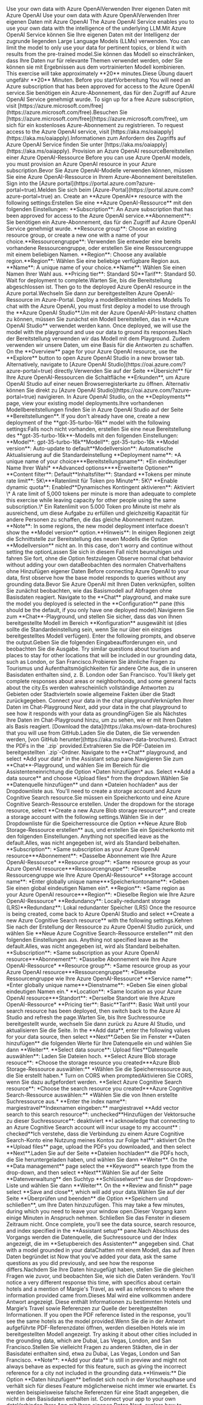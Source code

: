 <?xml version="1.0" encoding="UTF-8"?>
<xliff xmlns="urn:oasis:names:tc:xliff:document:1.2" xmlns:xsi="http://www.w3.org/2001/XMLSchema-instance" version="1.2" xsi:schemaLocation="urn:oasis:names:tc:xliff:document:1.2 xliff-core-1.2-transitional.xsd">
  <file datatype="xml" original="markdown" source-language="en-US" target-language="de-DE">
    <header>
      <tool tool-id="JunoTransformer" tool-name="JunoTransformer" tool-version="1.0.0" tool-company="Microsoft"><transformer-options xmlns="urn:microsoft:content:juno:1.0"><option name="TargetXliffVersion" value="V1"/><option name="ArtToXliff" value="False"/><option name="UseParagraphMarker" value="False"/><option name="ExposeLinkTitleText" value="False"/><option name="ReplaceNewlineWithWhitespace" value="False"/><option name="LockAtSign" value="False"/><option name="ExposeImageTitleText" value="True"/><option name="LockBackslashEscapeChars" value="False"/><option name="PairHtmlTags" value="False"/><option name="TrimBoundingPhTags" value="False"/><option name="MergeAdjacentPhTags" value="False"/><option name="LinkifyHeaders" value="False"/></transformer-options></tool>
    </header>
    <body>
      <group id="content" extype="content">
        <group id="p101-PARA"><group id="s101-PARA"><trans-unit id="101" translate="yes" xml:space="preserve" restype="x-metadata">
          <source>Use your own data with Azure OpenAI</source><target>Verwenden Ihrer eigenen Daten mit Azure OpenAI</target>
        </trans-unit></group></group>
        <group id="p102-PARA"><group id="s102-PARA"><trans-unit id="102" translate="yes" xml:space="preserve">
          <source>Use your own data with Azure OpenAI</source><target>Verwenden Ihrer eigenen Daten mit Azure OpenAI</target>
        </trans-unit></group></group>
        <group id="p103-PARA"><group id="s103-PARA"><trans-unit id="103" translate="yes" xml:space="preserve">
          <source>The Azure OpenAI Service enables you to use your own data with the intelligence of the underlying LLM.</source><target>Mit Azure OpenAI Service können Sie Ihre eigenen Daten mit der Intelligenz der zugrunde liegenden Large Language Models (LLMs) verwenden.</target>
        </trans-unit></group></group>
        <group id="p104-PARA"><group id="s104-PARA"><trans-unit id="104" translate="yes" xml:space="preserve">
          <source>You can limit the model to only use your data for pertinent topics, or blend it with results from the pre-trained model.</source><target>Sie können das Modell so einschränken, dass Ihre Daten nur für relevante Themen verwendet werden, oder Sie können sie mit Ergebnissen aus dem vortrainierten Modell kombinieren.</target>
        </trans-unit></group></group>
        <group id="p105-PARA"><group id="s105-PARA"><trans-unit id="105" translate="yes" xml:space="preserve">
          <source>This exercise will take approximately <bpt id="p1">**</bpt>20<ept id="p1">**</ept> minutes.</source><target>Diese Übung dauert ungefähr <bpt id="p1">**</bpt>20<ept id="p1">**</ept> Minuten.</target>
        </trans-unit></group></group>
        <group id="p106-PARA"><group id="s106-PARA"><trans-unit id="106" translate="yes" xml:space="preserve">
          <source>Before you start</source><target>Vorbereitung</target>
        </trans-unit></group></group>
        <group id="p107-PARA"><group id="s107-PARA"><trans-unit id="107" translate="yes" xml:space="preserve">
          <source>You will need an Azure subscription that has been approved for access to the Azure OpenAI service.</source><target>Sie benötigen ein Azure-Abonnement, das für den Zugriff auf Azure OpenAI Service genehmigt wurde.</target>
        </trans-unit></group></group>
        <group id="p108-PARA"><group id="s108-PARA"><trans-unit id="108" translate="yes" xml:space="preserve">
          <source>To sign up for a free Azure subscription, visit <bpt id="p1">[</bpt><ph id="ph1">https://azure.microsoft.com/free</ph><ept id="p1">](https://azure.microsoft.com/free)</ept>.</source><target>Besuchen Sie <bpt id="p1">[</bpt><ph id="ph1">https://azure.microsoft.com/free</ph><ept id="p1">](https://azure.microsoft.com/free)</ept>, um sich für ein kostenloses Azure-Abonnement zu registrieren.</target>
        </trans-unit></group></group>
        <group id="p109-PARA"><group id="s109-PARA"><trans-unit id="109" translate="yes" xml:space="preserve">
          <source>To request access to the Azure OpenAI service, visit <bpt id="p1">[</bpt><ph id="ph1">https://aka.ms/oaiapply</ph><ept id="p1">](https://aka.ms/oaiapply)</ept>.</source><target>Informationen zum Anfordern des Zugriffs auf Azure OpenAI Service finden Sie unter <bpt id="p1">[</bpt><ph id="ph1">https://aka.ms/oaiapply</ph><ept id="p1">](https://aka.ms/oaiapply)</ept>.</target>
        </trans-unit></group></group>
        <group id="p110-PARA"><group id="s110-PARA"><trans-unit id="110" translate="yes" xml:space="preserve">
          <source>Provision an Azure OpenAI resource</source><target>Bereitstellen einer Azure OpenAI-Ressource</target>
        </trans-unit></group></group>
        <group id="p111-PARA"><group id="s111-PARA"><trans-unit id="111" translate="yes" xml:space="preserve">
          <source>Before you can use Azure OpenAI models, you must provision an Azure OpenAI resource in your Azure subscription.</source><target>Bevor Sie Azure OpenAI-Modelle verwenden können, müssen Sie eine Azure OpenAI-Ressource in Ihrem Azure-Abonnement bereitstellen.</target>
        </trans-unit></group></group>
        <group id="p112-PARA"><group id="s112-PARA"><trans-unit id="112" translate="yes" xml:space="preserve">
          <source>Sign into the <bpt id="p1">[</bpt>Azure portal<ept id="p1">](https://portal.azure.com?azure-portal=true)</ept>.</source><target>Melden Sie sich beim <bpt id="p1">[</bpt>Azure-Portal<ept id="p1">](https://portal.azure.com?azure-portal=true)</ept> an.</target>
        </trans-unit></group></group>
        <group id="p113-PARA"><group id="s113-PARA"><trans-unit id="113" translate="yes" xml:space="preserve">
          <source>Create an <bpt id="p1">**</bpt>Azure OpenAI<ept id="p1">**</ept> resource with the following settings:</source><target>Erstellen Sie eine <bpt id="p1">**</bpt>Azure OpenAI-Ressource<ept id="p1">**</ept> mit den folgenden Einstellungen:</target>
        </trans-unit></group></group>
        <group id="p114-PARA"><group id="s114-PARA"><trans-unit id="114" translate="yes" xml:space="preserve">
          <source><bpt id="p1">**</bpt>Subscription<ept id="p1">**</ept>: An Azure subscription that has been approved for access to the Azure OpenAI service.</source><target><bpt id="p1">**</bpt>Abonnement<ept id="p1">**</ept>: Sie benötigen ein Azure-Abonnement, das für den Zugriff auf Azure OpenAI Service genehmigt wurde.</target>
        </trans-unit></group></group>
        <group id="p115-PARA"><group id="s115-PARA"><trans-unit id="115" translate="yes" xml:space="preserve">
          <source><bpt id="p1">**</bpt>Resource group<ept id="p1">**</ept>: Choose an existing resource group, or create a new one with a name of your choice.</source><target><bpt id="p1">**</bpt>Ressourcengruppe<ept id="p1">**</ept>: Verwenden Sie entweder eine bereits vorhandene Ressourcengruppe, oder erstellen Sie eine Ressourcengruppe mit einem beliebigen Namen.</target>
        </trans-unit></group></group>
        <group id="p116-PARA"><group id="s116-PARA"><trans-unit id="116" translate="yes" xml:space="preserve">
          <source><bpt id="p1">**</bpt>Region<ept id="p1">**</ept>: Choose any available region.</source><target><bpt id="p1">**</bpt>Region<ept id="p1">**</ept>: Wählen Sie eine beliebige verfügbare Region aus.</target>
        </trans-unit></group></group>
        <group id="p117-PARA"><group id="s117-PARA"><trans-unit id="117" translate="yes" xml:space="preserve">
          <source><bpt id="p1">**</bpt>Name<ept id="p1">**</ept>: A unique name of your choice.</source><target><bpt id="p1">**</bpt>Name<ept id="p1">**</ept>: Wählen Sie einen Namen Ihrer Wahl aus.</target>
        </trans-unit></group></group>
        <group id="p118-PARA"><group id="s118-PARA"><trans-unit id="118" translate="yes" xml:space="preserve">
          <source><bpt id="p1">**</bpt>Pricing tier<ept id="p1">**</ept>: Standard S0</source><target><bpt id="p1">**</bpt>Tarif<ept id="p1">**</ept>: Standard S0.</target>
        </trans-unit></group></group>
        <group id="p119-PARA"><group id="s119-PARA"><trans-unit id="119" translate="yes" xml:space="preserve">
          <source>Wait for deployment to complete.</source><target>Warten Sie, bis die Bereitstellung abgeschlossen ist.</target>
        </trans-unit></group></group>
        <group id="p120-PARA"><group id="s120-PARA"><trans-unit id="120" translate="yes" xml:space="preserve">
          <source>Then go to the deployed Azure OpenAI resource in the Azure portal.</source><target>Wechseln Sie dann zur bereitgestellten Azure OpenAI-Ressource im Azure-Portal.</target>
        </trans-unit></group></group>
        <group id="p121-PARA"><group id="s121-PARA"><trans-unit id="121" translate="yes" xml:space="preserve">
          <source>Deploy a model</source><target>Bereitstellen eines Modells</target>
        </trans-unit></group></group>
        <group id="p122-PARA"><group id="s122-PARA"><trans-unit id="122" translate="yes" xml:space="preserve">
          <source>To chat with the Azure OpenAI, you must first deploy a model to use through the <bpt id="p1">**</bpt>Azure OpenAI Studio<ept id="p1">**</ept>.</source><target>Um mit der Azure OpenAI-API-Instanz chatten zu können, müssen Sie zunächst ein Modell bereitstellen, das in <bpt id="p1">**</bpt>Azure OpenAI Studio<ept id="p1">**</ept> verwendet werden kann.</target>
        </trans-unit></group></group>
        <group id="p123-PARA"><group id="s123-PARA"><trans-unit id="123" translate="yes" xml:space="preserve">
          <source>Once deployed, we will use the model with the playground and use our data to ground its responses.</source><target>Nach der Bereitstellung verwenden wir das Modell mit dem Playground. Zudem verwenden wir unsere Daten, um eine Basis für die Antworten zu schaffen.</target>
        </trans-unit></group></group>
        <group id="p124-PARA"><group id="s124-PARA"><trans-unit id="124" translate="yes" xml:space="preserve">
          <source>On the <bpt id="p1">**</bpt>Overview<ept id="p1">**</ept> page for your Azure OpenAI resource, use the <bpt id="p2">**</bpt>Explore<ept id="p2">**</ept> button to open Azure OpenAI Studio in a new browser tab. Alternatively, navigate to <bpt id="p3">[</bpt>Azure OpenAI Studio<ept id="p3">](https://oai.azure.com/?azure-portal=true)</ept> directly.</source><target>Verwenden Sie auf der Seite <bpt id="p1">**</bpt>Übersicht<ept id="p1">**</ept> für Ihre Azure OpenAI-Ressourcen die Schaltfläche <bpt id="p2">**</bpt>Erkunden<ept id="p2">**</ept>, um Azure OpenAI Studio auf einer neuen Browserregisterkarte zu öffnen. Alternativ können Sie direkt zu <bpt id="p3">[</bpt>Azure OpenAI Studio<ept id="p3">](https://oai.azure.com/?azure-portal=true)</ept> navigieren.</target>
        </trans-unit></group></group>
        <group id="p125-PARA"><group id="s125-PARA"><trans-unit id="125" translate="yes" xml:space="preserve">
          <source>In Azure OpenAI Studio, on the <bpt id="p1">**</bpt>Deployments<ept id="p1">**</ept> page, view your existing model deployments.</source><target>Ihre vorhandenen Modellbereitstellungen finden Sie in Azure OpenAI Studio auf der Seite <bpt id="p1">**</bpt>Bereitstellungen<ept id="p1">**</ept>.</target>
        </trans-unit></group></group>
        <group id="p126-PARA"><group id="s126-PARA"><trans-unit id="126" translate="yes" xml:space="preserve">
          <source>If you don't already have one, create a new deployment of the <bpt id="p1">**</bpt>gpt-35-turbo-16k<ept id="p1">**</ept> model with the following settings:</source><target>Falls noch nicht vorhanden, erstellen Sie eine neue Bereitstellung des <bpt id="p1">**</bpt>gpt-35-turbo-16k<ept id="p1">**</ept>-Modells mit den folgenden Einstellungen:</target>
        </trans-unit></group></group>
        <group id="p127-PARA"><group id="s127-PARA"><trans-unit id="127" translate="yes" xml:space="preserve">
          <source><bpt id="p1">**</bpt>Model<ept id="p1">**</ept>: gpt-35-turbo-16k</source><target><bpt id="p1">**</bpt>Modell<ept id="p1">**</ept>: gpt-35-turbo-16k</target>
        </trans-unit></group></group>
        <group id="p128-PARA"><group id="s128-PARA"><trans-unit id="128" translate="yes" xml:space="preserve">
          <source><bpt id="p1">**</bpt>Model version<ept id="p1">**</ept>: Auto-update to default</source><target><bpt id="p1">**</bpt>Modellversion<ept id="p1">**</ept>: Automatische Aktualisierung auf die Standardeinstellung</target>
        </trans-unit></group></group>
        <group id="p129-PARA"><group id="s129-PARA"><trans-unit id="129" translate="yes" xml:space="preserve">
          <source><bpt id="p1">**</bpt>Deployment name<ept id="p1">**</ept>: <bpt id="p2">*</bpt>A unique name of your choice<ept id="p2">*</ept></source><target><bpt id="p1">**</bpt>Bereitstellungsname<ept id="p1">**</ept>: <bpt id="p2">*</bpt>Ein eindeutiger Name Ihrer Wahl<ept id="p2">*</ept></target>
        </trans-unit></group></group>
        <group id="p130-PARA"><group id="s130-PARA"><trans-unit id="130" translate="yes" xml:space="preserve">
          <source><bpt id="p1">**</bpt>Advanced options<ept id="p1">**</ept></source><target><bpt id="p1">**</bpt>Erweiterte Optionen<ept id="p1">**</ept></target>
        </trans-unit></group></group>
        <group id="p131-PARA"><group id="s131-PARA"><trans-unit id="131" translate="yes" xml:space="preserve">
          <source><bpt id="p1">**</bpt>Content filter<ept id="p1">**</ept>: Default</source><target><bpt id="p1">**</bpt>Inhaltsfilter<ept id="p1">**</ept>: Standard</target>
        </trans-unit></group></group>
        <group id="p132-PARA"><group id="s132-PARA"><trans-unit id="132" translate="yes" xml:space="preserve">
          <source><bpt id="p1">**</bpt>Tokens per minute rate limit<ept id="p1">**</ept>: 5K<ph id="ph1">\*</ph></source><target><bpt id="p1">**</bpt>Ratenlimit für Token pro Minute<ept id="p1">**</ept>: 5K<ph id="ph1">\*</ph></target>
        </trans-unit></group></group>
        <group id="p133-PARA"><group id="s133-PARA"><trans-unit id="133" translate="yes" xml:space="preserve">
          <source><bpt id="p1">**</bpt>Enable dynamic quota<ept id="p1">**</ept>: Enabled</source><target><bpt id="p1">**</bpt>Dynamisches Kontingent aktivieren<ept id="p1">**</ept>: Aktiviert</target>
        </trans-unit></group></group>
        <group id="p134-PARA"><group id="s134-PARA"><trans-unit id="134" translate="yes" xml:space="preserve">
          <source><ph id="ph1">\*</ph> A rate limit of 5,000 tokens per minute is more than adequate to complete this exercise while leaving capacity for other people using the same subscription.</source><target><ph id="ph1">\*</ph> Ein Ratenlimit von 5.000 Token pro Minute ist mehr als ausreichend, um diese Aufgabe zu erfüllen und gleichzeitig Kapazität für andere Personen zu schaffen, die das gleiche Abonnement nutzen.</target>
        </trans-unit></group></group>
        <group id="p135-PARA"><group id="s135-PARA"><trans-unit id="135" translate="yes" xml:space="preserve">
          <source><bpt id="p1">**</bpt>Note<ept id="p1">**</ept>: In some regions, the new model deployment interface doesn't show the <bpt id="p2">**</bpt>Model version<ept id="p2">**</ept> option.</source><target><bpt id="p1">**</bpt>Hinweis<ept id="p1">**</ept>: In einigen Regionen zeigt die Schnittstelle zur Bereitstellung des neuen Modells die Option <bpt id="p2">**</bpt>Modellversion<ept id="p2">**</ept> nicht an.</target>
        </trans-unit></group></group>
        <group id="p136-PARA"><group id="s136-PARA"><trans-unit id="136" translate="yes" xml:space="preserve">
          <source>In this case, don't worry and continue without setting the option</source><target>Lassen Sie sich in diesem Fall nicht beunruhigen und fahren Sie fort, ohne die Option festzulegen</target>
        </trans-unit></group></group>
        <group id="p137-PARA"><group id="s137-PARA"><trans-unit id="137" translate="yes" xml:space="preserve">
          <source>Observe normal chat behavior without adding your own data</source><target>Beobachten des normalen Chatverhaltens ohne Hinzufügen eigener Daten</target>
        </trans-unit></group></group>
        <group id="p138-PARA"><group id="s138-PARA"><trans-unit id="138" translate="yes" xml:space="preserve">
          <source>Before connecting Azure OpenAI to your data, first observe how the base model responds to queries without any grounding data.</source><target>Bevor Sie Azure OpenAI mit Ihren Daten verknüpfen, sollten Sie zunächst beobachten, wie das Basismodell auf Abfragen ohne Basisdaten reagiert.</target>
        </trans-unit></group></group>
        <group id="p139-PARA"><group id="s139-PARA"><trans-unit id="139" translate="yes" xml:space="preserve">
          <source>Navigate to the <bpt id="p1">**</bpt>Chat<ept id="p1">**</ept> playground, and make sure the model you deployed is selected in the <bpt id="p2">**</bpt>Configuration<ept id="p2">**</ept> pane (this should be the default, if you only have one deployed model).</source><target>Navigieren Sie zum <bpt id="p1">**</bpt>Chat<ept id="p1">**</ept>-Playground, und stellen Sie sicher, dass das von Ihnen bereitgestellte Modell im Bereich <bpt id="p2">**</bpt>Konfiguration<ept id="p2">**</ept> ausgewählt ist (dies sollte die Standardeinstellung sein, wenn Sie nur über ein einziges bereitgestelltes Modell verfügen).</target>
        </trans-unit></group></group>
        <group id="p140-PARA"><group id="s140-PARA"><trans-unit id="140" translate="yes" xml:space="preserve">
          <source>Enter the following prompts, and observe the output.</source><target>Geben Sie die folgenden Eingabeaufforderungen ein, und beobachten Sie die Ausgabe.</target>
        </trans-unit></group></group>
        <group id="p141-PARA"><group id="s141-PARA"><trans-unit id="141" translate="yes" xml:space="preserve">
          <source>Try similar questions about tourism and places to stay for other locations that will be included in our grounding data, such as London, or San Francisco.</source><target>Probieren Sie ähnliche Fragen zu Tourismus und Aufenthaltsmöglichkeiten für andere Orte aus, die in unseren Basisdaten enthalten sind, z. B. London oder San Francisco.</target>
        </trans-unit></group></group>
        <group id="p142-PARA"><group id="s142-PARA"><trans-unit id="142" translate="yes" xml:space="preserve">
          <source>You'll likely get complete responses about areas or neighborhoods, and some general facts about the city.</source><target>Es werden wahrscheinlich vollständige Antworten zu Gebieten oder Stadtvierteln sowie allgemeine Fakten über die Stadt zurückgegeben.</target>
        </trans-unit></group></group>
        <group id="p143-PARA"><group id="s143-PARA"><trans-unit id="143" translate="yes" xml:space="preserve">
          <source>Connect your data in the chat playground</source><target>Verknüpfen Ihrer Daten im Chat-Playground</target>
        </trans-unit></group></group>
        <group id="p144-PARA"><group id="s144-PARA"><trans-unit id="144" translate="yes" xml:space="preserve">
          <source>Next, add your data in the chat playground to see how it responds with your data as grounding</source><target>Fügen Sie als Nächstes Ihre Daten im Chat-Playground hinzu, um zu sehen, wie er mit Ihren Daten als Basis reagiert.</target>
        </trans-unit></group></group>
        <group id="p145-PARA"><group id="s145-PARA"><trans-unit id="145" translate="yes" xml:space="preserve">
          <source><bpt id="p1">[</bpt>Download the data<ept id="p1">](https://aka.ms/own-data-brochures)</ept> that you will use from GitHub.</source><target>Laden Sie die Daten, die Sie verwenden werden, <bpt id="p1">[</bpt>von GitHub herunter<ept id="p1">](https://aka.ms/own-data-brochures)</ept>.</target>
        </trans-unit></group></group>
        <group id="p146-PARA"><group id="s146-PARA"><trans-unit id="146" translate="yes" xml:space="preserve">
          <source>Extract the PDFs in the <ph id="ph1">`.zip`</ph> provided.</source><target>Extrahieren Sie die PDF-Dateien im bereitgestellten <ph id="ph1">`.zip`</ph>-Ordner.</target>
        </trans-unit></group></group>
        <group id="p147-PARA"><group id="s147-PARA"><trans-unit id="147" translate="yes" xml:space="preserve">
          <source>Navigate to the <bpt id="p1">**</bpt>Chat<ept id="p1">**</ept> playground, and select <bpt id="p2">*</bpt>Add your data<ept id="p2">*</ept> in the Assistant setup pane.</source><target>Navigieren Sie zum <bpt id="p1">**</bpt>Chat<ept id="p1">**</ept>-Playground, und wählen Sie im Bereich für die Assistenteneinrichtung die Option <bpt id="p2">*</bpt>Daten hinzufügen<ept id="p2">*</ept> aus.</target>
        </trans-unit></group></group>
        <group id="p148-PARA"><group id="s148-PARA"><trans-unit id="148" translate="yes" xml:space="preserve">
          <source>Select <bpt id="p1">**</bpt>Add a data source<ept id="p1">**</ept> and choose <bpt id="p2">*</bpt>Upload files<ept id="p2">*</ept> from the dropdown.</source><target>Wählen Sie <bpt id="p1">**</bpt>Datenquelle hinzufügen<ept id="p1">**</ept> und dann <bpt id="p2">*</bpt>Dateien hochladen<ept id="p2">*</ept> aus der Dropdownliste aus.</target>
        </trans-unit></group></group>
        <group id="p149-PARA"><group id="s149-PARA"><trans-unit id="149" translate="yes" xml:space="preserve">
          <source>You'll need to create a storage account and Azure Cognitive Search resource.</source><target>Sie müssen ein Speicherkonto und eine Azure Cognitive Search-Ressource erstellen.</target>
        </trans-unit></group></group>
        <group id="p150-PARA"><group id="s150-PARA"><trans-unit id="150" translate="yes" xml:space="preserve">
          <source>Under the dropdown for the storage resource, select <bpt id="p1">**</bpt>Create a new Azure Blob storage resource<ept id="p1">**</ept>, and create a storage account with the following settings.</source><target>Wählen Sie in der Dropdownliste für die Speicherressource die Option <bpt id="p1">**</bpt>Neue Azure Blob Storage-Ressource erstellen<ept id="p1">**</ept> aus, und erstellen Sie ein Speicherkonto mit den folgenden Einstellungen.</target>
        </trans-unit></group></group>
        <group id="p151-PARA"><group id="s151-PARA"><trans-unit id="151" translate="yes" xml:space="preserve">
          <source>Anything not specified leave as the default.</source><target>Alles, was nicht angegeben ist, wird als Standard beibehalten.</target>
        </trans-unit></group></group>
        <group id="p152-PARA"><group id="s152-PARA"><trans-unit id="152" translate="yes" xml:space="preserve">
          <source><bpt id="p1">**</bpt>Subscription<ept id="p1">**</ept>: <bpt id="p2">*</bpt>Same subscription as your Azure OpenAI resource<ept id="p2">*</ept></source><target><bpt id="p1">**</bpt>Abonnement<ept id="p1">**</ept>: <bpt id="p2">*</bpt>Dasselbe Abonnement wie Ihre Azure OpenAI-Ressource<ept id="p2">*</ept></target>
        </trans-unit></group></group>
        <group id="p153-PARA"><group id="s153-PARA"><trans-unit id="153" translate="yes" xml:space="preserve">
          <source><bpt id="p1">**</bpt>Resource group<ept id="p1">**</ept>: <bpt id="p2">*</bpt>Same resource group as your Azure OpenAI resource<ept id="p2">*</ept></source><target><bpt id="p1">**</bpt>Ressourcengruppe<ept id="p1">**</ept>: <bpt id="p2">*</bpt>Dieselbe Ressourcengruppe wie Ihre Azure OpenAI-Ressource<ept id="p2">*</ept></target>
        </trans-unit></group></group>
        <group id="p154-PARA"><group id="s154-PARA"><trans-unit id="154" translate="yes" xml:space="preserve">
          <source><bpt id="p1">**</bpt>Storage account name<ept id="p1">**</ept>: <bpt id="p2">*</bpt>Enter globally unique name<ept id="p2">*</ept></source><target><bpt id="p1">**</bpt>Speicherkontoname<ept id="p1">**</ept>: <bpt id="p2">*</bpt>Geben Sie einen global eindeutigen Namen ein<ept id="p2">*</ept>.</target>
        </trans-unit></group></group>
        <group id="p155-PARA"><group id="s155-PARA"><trans-unit id="155" translate="yes" xml:space="preserve">
          <source><bpt id="p1">**</bpt>Region<ept id="p1">**</ept>: <bpt id="p2">*</bpt>Same region as your Azure OpenAI resource<ept id="p2">*</ept></source><target><bpt id="p1">**</bpt>Region<ept id="p1">**</ept>: <bpt id="p2">*</bpt>Dieselbe Region wie Ihre Azure OpenAI-Ressource<ept id="p2">*</ept></target>
        </trans-unit></group></group>
        <group id="p156-PARA"><group id="s156-PARA"><trans-unit id="156" translate="yes" xml:space="preserve">
          <source><bpt id="p1">**</bpt>Redundancy<ept id="p1">**</ept>: Locally-redundant storage (LRS)</source><target><bpt id="p1">**</bpt>Redundanz<ept id="p1">**</ept>: Lokal redundanter Speicher (LRS)</target>
        </trans-unit></group></group>
        <group id="p157-PARA"><group id="s157-PARA"><trans-unit id="157" translate="yes" xml:space="preserve">
          <source>Once the resource is being created, come back to Azure OpenAI Studio and select <bpt id="p1">**</bpt>Create a new Azure Cognitive Search resource<ept id="p1">**</ept> with the following settings.</source><target>Kehren Sie nach der Erstellung der Ressource zu Azure OpenAI Studio zurück, und wählen Sie <bpt id="p1">**</bpt>Neue Azure Cognitive Search-Ressource erstellen<ept id="p1">**</ept> mit den folgenden Einstellungen aus.</target>
        </trans-unit></group></group>
        <group id="p158-PARA"><group id="s158-PARA"><trans-unit id="158" translate="yes" xml:space="preserve">
          <source>Anything not specified leave as the default.</source><target>Alles, was nicht angegeben ist, wird als Standard beibehalten.</target>
        </trans-unit></group></group>
        <group id="p159-PARA"><group id="s159-PARA"><trans-unit id="159" translate="yes" xml:space="preserve">
          <source><bpt id="p1">**</bpt>Subscription<ept id="p1">**</ept>: <bpt id="p2">*</bpt>Same subscription as your Azure OpenAI resource<ept id="p2">*</ept></source><target><bpt id="p1">**</bpt>Abonnement<ept id="p1">**</ept>: <bpt id="p2">*</bpt>Dasselbe Abonnement wie Ihre Azure OpenAI-Ressource<ept id="p2">*</ept></target>
        </trans-unit></group></group>
        <group id="p160-PARA"><group id="s160-PARA"><trans-unit id="160" translate="yes" xml:space="preserve">
          <source><bpt id="p1">**</bpt>Resource group<ept id="p1">**</ept>: <bpt id="p2">*</bpt>Same resource group as your Azure OpenAI resource<ept id="p2">*</ept></source><target><bpt id="p1">**</bpt>Ressourcengruppe<ept id="p1">**</ept>: <bpt id="p2">*</bpt>Dieselbe Ressourcengruppe wie Ihre Azure OpenAI-Ressource<ept id="p2">*</ept></target>
        </trans-unit></group></group>
        <group id="p161-PARA"><group id="s161-PARA"><trans-unit id="161" translate="yes" xml:space="preserve">
          <source><bpt id="p1">**</bpt>Service name<ept id="p1">**</ept>: <bpt id="p2">*</bpt>Enter globally unique name<ept id="p2">*</ept></source><target><bpt id="p1">**</bpt>Dienstname<ept id="p1">**</ept>: <bpt id="p2">*</bpt>Geben Sie einen global eindeutigen Namen ein.<ept id="p2">*</ept></target>
        </trans-unit></group></group>
        <group id="p162-PARA"><group id="s162-PARA"><trans-unit id="162" translate="yes" xml:space="preserve">
          <source><bpt id="p1">**</bpt>Location<ept id="p1">**</ept>: <bpt id="p2">*</bpt>Same location as your Azure OpenAI resource<ept id="p2">*</ept></source><target><bpt id="p1">**</bpt>Standort<ept id="p1">**</ept>: <bpt id="p2">*</bpt>Derselbe Standort wie Ihre Azure OpenAI-Ressource<ept id="p2">*</ept></target>
        </trans-unit></group></group>
        <group id="p163-PARA"><group id="s163-PARA"><trans-unit id="163" translate="yes" xml:space="preserve">
          <source><bpt id="p1">**</bpt>Pricing tier<ept id="p1">**</ept>: Basic</source><target><bpt id="p1">**</bpt>Tarif<ept id="p1">**</ept>: Basic</target>
        </trans-unit></group></group>
        <group id="p164-PARA"><group id="s164-PARA"><trans-unit id="164" translate="yes" xml:space="preserve">
          <source>Wait until your search resource has been deployed, then switch back to the Azure AI Studio and refresh the page.</source><target>Warten Sie, bis Ihre Suchressource bereitgestellt wurde, wechseln Sie dann zurück zu Azure AI Studio, und aktualisieren Sie die Seite.</target>
        </trans-unit></group></group>
        <group id="p165-PARA"><group id="s165-PARA"><trans-unit id="165" translate="yes" xml:space="preserve">
          <source>In the <bpt id="p1">**</bpt>Add data<ept id="p1">**</ept>, enter the following values for your data source, then select <bpt id="p2">**</bpt>Next<ept id="p2">**</ept>.</source><target>Geben Sie im Fenster <bpt id="p1">**</bpt>Daten hinzufügen<ept id="p1">**</ept> die folgenden Werte für Ihre Datenquelle ein und wählen Sie dann <bpt id="p2">**</bpt>Weiter<ept id="p2">**</ept>.</target>
        </trans-unit></group></group>
        <group id="p166-PARA"><group id="s166-PARA"><trans-unit id="166" translate="yes" xml:space="preserve">
          <source><bpt id="p1">**</bpt>Select data source<ept id="p1">**</ept>: Upload files</source><target><bpt id="p1">**</bpt>Datenquelle auswählen<ept id="p1">**</ept>: Laden Sie Dateien hoch.</target>
        </trans-unit></group></group>
        <group id="p167-PARA"><group id="s167-PARA"><trans-unit id="167" translate="yes" xml:space="preserve">
          <source><bpt id="p1">**</bpt>Select Azure Blob storage resouce<ept id="p1">**</ept>: <bpt id="p2">*</bpt>Choose the storage resource you created<ept id="p2">*</ept></source><target><bpt id="p1">**</bpt>Azure Blob Storage-Ressource auswählen:<ept id="p1">**</ept> <bpt id="p2">*</bpt>Wählen Sie die Speicherressource aus, die Sie erstellt haben.<ept id="p2">*</ept></target>
        </trans-unit></group></group>
        <group id="p168-PARA"><group id="s168-PARA"><trans-unit id="168" translate="yes" xml:space="preserve">
          <source>Turn on CORS when prompted</source><target>Aktivieren Sie CORS, wenn Sie dazu aufgefordert werden.</target>
        </trans-unit></group></group>
        <group id="p169-PARA"><group id="s169-PARA"><trans-unit id="169" translate="yes" xml:space="preserve">
          <source><bpt id="p1">**</bpt>Select Azure Cognitive Search resource<ept id="p1">**</ept>: <bpt id="p2">*</bpt>Choose the search resource you created<ept id="p2">*</ept></source><target><bpt id="p1">**</bpt>Azure Cognitive Search-Ressource auswählen:<ept id="p1">**</ept> <bpt id="p2">*</bpt>Wählen Sie die von Ihnen erstellte Suchressource aus.<ept id="p2">*</ept></target>
        </trans-unit></group></group>
        <group id="p170-PARA"><group id="s170-PARA"><trans-unit id="170" translate="yes" xml:space="preserve">
          <source><bpt id="p1">**</bpt>Enter the index name<ept id="p1">**</ept>: margiestravel</source><target><bpt id="p1">**</bpt>Indexnamen eingeben:<ept id="p1">**</ept> margiestravel</target>
        </trans-unit></group></group>
        <group id="p171-PARA"><group id="s171-PARA"><trans-unit id="171" translate="yes" xml:space="preserve">
          <source><bpt id="p1">**</bpt>Add vector search to this search resource<ept id="p1">**</ept>: unchecked</source><target><bpt id="p1">**</bpt>Hinzufügen der Vektorsuche zu dieser Suchressource<ept id="p1">**</ept>: deaktiviert</target>
        </trans-unit></group></group>
        <group id="p172-PARA"><group id="s172-PARA"><trans-unit id="172" translate="yes" xml:space="preserve">
          <source><bpt id="p1">**</bpt>I acknowledge that connecting to an Azure Cognitive Search account will incur usage to my account<ept id="p1">**</ept> : checked</source><target><bpt id="p1">**</bpt>Ich verstehe, dass die Verbindung zu einem Azure Cognitive Search-Konto eine Nutzung meines Kontos zur Folge hat<ept id="p1">**</ept>: aktiviert</target>
        </trans-unit></group></group>
        <group id="p173-PARA"><group id="s173-PARA"><trans-unit id="173" translate="yes" xml:space="preserve">
          <source>On the <bpt id="p1">**</bpt>Upload files<ept id="p1">**</ept> page, upload the PDFs you downloaded, and then select <bpt id="p2">**</bpt>Next<ept id="p2">**</ept>.</source><target>Laden Sie auf der Seite <bpt id="p1">**</bpt>Dateien hochladen<ept id="p1">**</ept> die PDFs hoch, die Sie heruntergeladen haben, und wählen Sie dann <bpt id="p2">**</bpt>Weiter<ept id="p2">**</ept>.</target>
        </trans-unit></group></group>
        <group id="p174-PARA"><group id="s174-PARA"><trans-unit id="174" translate="yes" xml:space="preserve">
          <source>On the <bpt id="p1">**</bpt>Data management<ept id="p1">**</ept> page select the <bpt id="p2">**</bpt>Keyword<ept id="p2">**</ept> search type from the drop-down, and then select <bpt id="p3">**</bpt>Next<ept id="p3">**</ept>.</source><target>Wählen Sie auf der Seite <bpt id="p1">**</bpt>Datenverwaltung<ept id="p1">**</ept> den Suchtyp <bpt id="p2">**</bpt>Schlüsselwort<ept id="p2">**</ept> aus der Dropdown-Liste und wählen Sie dann <bpt id="p3">**</bpt>Weiter<ept id="p3">**</ept>.</target>
        </trans-unit></group></group>
        <group id="p175-PARA"><group id="s175-PARA"><trans-unit id="175" translate="yes" xml:space="preserve">
          <source>On the <bpt id="p1">**</bpt>Review and finish<ept id="p1">**</ept> page select <bpt id="p2">**</bpt>Save and close<ept id="p2">**</ept>, which will add your data.</source><target>Wählen Sie auf der Seite <bpt id="p1">**</bpt>Überprüfen und beenden<ept id="p1">**</ept> die Option <bpt id="p2">**</bpt>Speichern und schließen<ept id="p2">**</ept>, um Ihre Daten hinzuzufügen.</target>
        </trans-unit></group></group>
        <group id="p176-PARA"><group id="s176-PARA"><trans-unit id="176" translate="yes" xml:space="preserve">
          <source>This may take a few minutes, during which you need to leave your window open.</source><target>Dieser Vorgang kann einige Minuten in Anspruch nehmen. Schließen Sie das Fenster in diesem Zeitraum nicht.</target>
        </trans-unit></group></group>
        <group id="p177-PARA"><group id="s177-PARA"><trans-unit id="177" translate="yes" xml:space="preserve">
          <source>Once complete, you'll see the data source, search resource, and index specified in the <bpt id="p1">**</bpt>Assistant setup<ept id="p1">**</ept> pane.</source><target>Nach Abschluss des Vorgangs werden die Datenquelle, die Suchressource und der Index angezeigt, die im <bpt id="p1">**</bpt>Setupbereich des Assistenten<ept id="p1">**</ept> angegeben sind.</target>
        </trans-unit></group></group>
        <group id="p178-PARA"><group id="s178-PARA"><trans-unit id="178" translate="yes" xml:space="preserve">
          <source>Chat with a model grounded in your data</source><target>Chatten mit einem Modell, das auf Ihren Daten begründet ist</target>
        </trans-unit></group></group>
        <group id="p179-PARA"><group id="s179-PARA"><trans-unit id="179" translate="yes" xml:space="preserve">
          <source>Now that you've added your data, ask the same questions as you did previously, and see how the response differs.</source><target>Nachdem Sie Ihre Daten hinzugefügt haben, stellen Sie die gleichen Fragen wie zuvor, und beobachten Sie, wie sich die Daten verändern.</target>
        </trans-unit></group></group>
        <group id="p180-PARA"><group id="s180-PARA"><trans-unit id="180" translate="yes" xml:space="preserve">
          <source>You'll notice a very different response this time, with specifics about certain hotels and a mention of Margie's Travel, as well as references to where the information provided came from.</source><target>Dieses Mal wird eine vollkommen andere Antwort angezeigt. Diese enthält Informationen zu bestimmten Hotels und Margie‘s Travel sowie Referenzen zur Quelle der bereitgestellten Informationen.</target>
        </trans-unit></group></group>
        <group id="p181-PARA"><group id="s181-PARA"><trans-unit id="181" translate="yes" xml:space="preserve">
          <source>If you open the PDF reference listed in the response, you'll see the same hotels as the model provided.</source><target>Wenn Sie die in der Antwort aufgeführte PDF-Referenzdatei öffnen, werden dieselben Hotels wie im bereitgestellten Modell angezeigt.</target>
        </trans-unit></group></group>
        <group id="p182-PARA"><group id="s182-PARA"><trans-unit id="182" translate="yes" xml:space="preserve">
          <source>Try asking it about other cities included in the grounding data, which are Dubai, Las Vegas, London, and San Francisco.</source><target>Stellen Sie vielleicht Fragen zu anderen Städten, die in der Basisdatei enthalten sind, etwa zu Dubai, Las Vegas, London und San Francisco.</target>
        </trans-unit></group></group>
        <group id="p183-PARA"><group id="s183-PARA"><trans-unit id="183" translate="yes" xml:space="preserve">
          <source><bpt id="p1">**</bpt>Note<ept id="p1">**</ept>: <bpt id="p2">**</bpt>Add your data<ept id="p2">**</ept> is still in preview and might not always behave as expected for this feature, such as giving the incorrect reference for a city not included in the grounding data.</source><target><bpt id="p1">**</bpt>Hinweis:<ept id="p1">**</ept> Die Option <bpt id="p2">**</bpt>Daten hinzufügen<ept id="p2">**</ept> befindet sich noch in der Vorschauphase und verhält sich für dieses Feature möglicherweise nicht immer wie erwartet. Es werden beispielsweise falsche Referenzen für eine Stadt angegeben, die nicht in den Basisdaten enthalten ist.</target>
        </trans-unit></group></group>
        <group id="p184-PARA"><group id="s184-PARA"><trans-unit id="184" translate="yes" xml:space="preserve">
          <source>Connect your app to your own data</source><target>Verbinden Ihrer App mit Ihren eigenen Daten</target>
        </trans-unit></group></group>
        <group id="p185-PARA"><group id="s185-PARA"><trans-unit id="185" translate="yes" xml:space="preserve">
          <source>Next, explore how to connect your app to use your own data.</source><target>Erfahren Sie als nächstes, wie Sie Ihre App mit Ihren eigenen Daten verbinden.</target>
        </trans-unit></group></group>
        <group id="p186-PARA"><group id="s186-PARA"><trans-unit id="186" translate="yes" xml:space="preserve">
          <source>Set up an application in Cloud Shell</source><target>Einrichten einer Anwendung in Cloud Shell</target>
        </trans-unit></group></group>
        <group id="p187-PARA"><group id="s187-PARA"><trans-unit id="187" translate="yes" xml:space="preserve">
          <source>To show how to connect an Azure OpenAI app to your own data, we'll use a short command-line application that runs in Cloud Shell on Azure.</source><target>Zur Demonstration, wie Sie eine Azure OpenAI-App mit Ihren eigenen Daten verbinden, verwenden wir eine kurze Befehlszeilenanwendung in Azure Cloud Shell.</target>
        </trans-unit></group></group>
        <group id="p188-PARA"><group id="s188-PARA"><trans-unit id="188" translate="yes" xml:space="preserve">
          <source>Open up a new browser tab to work with Cloud Shell.</source><target>Öffnen Sie eine neue Browserregisterkarte, um mit Cloud Shell zu arbeiten.</target>
        </trans-unit></group></group>
        <group id="p189-PARA"><group id="s189-PARA"><trans-unit id="189" translate="yes" xml:space="preserve">
          <source>In the <bpt id="p1">[</bpt>Azure portal<ept id="p1">](https://portal.azure.com?azure-portal=true)</ept>, select the <bpt id="p2">**</bpt>[&gt;_]<ept id="p2">**</ept> (<bpt id="p3">*</bpt>Cloud Shell<ept id="p3">*</ept>) button at the top of the page to the right of the search box.</source><target>Klicken Sie im <bpt id="p1">[</bpt>Azure-Portal<ept id="p1">](https://portal.azure.com?azure-portal=true)</ept> oben auf der Seite rechts neben dem Suchfeld auf die Schaltfläche <bpt id="p2">**</bpt>[&gt;_]<ept id="p2">**</ept> (<bpt id="p3">*</bpt>Cloud Shell<ept id="p3">*</ept>).</target>
        </trans-unit></group></group>
        <group id="p190-PARA"><group id="s190-PARA"><trans-unit id="190" translate="yes" xml:space="preserve">
          <source>A Cloud Shell pane will open at the bottom of the portal.</source><target>Am unteren Rand des Portals wird ein Cloud Shell-Bereich geöffnet.</target>
        </trans-unit></group></group>
        <group id="p191-PARA"><group id="s191-PARA"><trans-unit id="191" translate="yes" xml:space="preserve">
          <source>Screenshot of starting Cloud Shell by clicking on the icon to the right of the top search box.</source><target>Screenshot: Starten von Cloud Shell durch das Klicken auf das Symbol rechts neben dem oberen Suchfeld</target>
        </trans-unit></group></group>
        <group id="p192-PARA"><group id="s192-PARA"><trans-unit id="192" translate="yes" xml:space="preserve">
          <source>The first time you open the Cloud Shell, you may be prompted to choose the type of shell you want to use (<bpt id="p1">*</bpt>Bash<ept id="p1">*</ept> or <bpt id="p2">*</bpt>PowerShell<ept id="p2">*</ept>).</source><target>Wenn Sie die Cloud Shell zum ersten Mal öffnen, werden Sie möglicherweise aufgefordert, die Art der Shell zu wählen, die Sie verwenden möchten (<bpt id="p1">*</bpt>Bash<ept id="p1">*</ept> oder <bpt id="p2">*</bpt>PowerShell<ept id="p2">*</ept>).</target>
        </trans-unit></group></group>
        <group id="p193-PARA"><group id="s193-PARA"><trans-unit id="193" translate="yes" xml:space="preserve">
          <source>Select <bpt id="p1">**</bpt>Bash<ept id="p1">**</ept>.</source><target>Wählen Sie <bpt id="p1">**</bpt>Bash<ept id="p1">**</ept> aus.</target>
        </trans-unit></group></group>
        <group id="p194-PARA"><group id="s194-PARA"><trans-unit id="194" translate="yes" xml:space="preserve">
          <source>If you don't see this option, skip the step.</source><target>Wenn Sie diese Option nicht sehen, überspringen Sie den Schritt.</target>
        </trans-unit></group></group>
        <group id="p195-PARA"><group id="s195-PARA"><trans-unit id="195" translate="yes" xml:space="preserve">
          <source>If you're prompted to create storage for your Cloud Shell, select <bpt id="p1">**</bpt>Show advanced settings<ept id="p1">**</ept> and select the following settings:</source><target>Wenn Sie aufgefordert werden, Speicher für Ihre Cloud Shell zu erstellen, wählen Sie <bpt id="p1">**</bpt>Erweiterte Einstellungen anzeigen<ept id="p1">**</ept> und dann die folgenden Einstellungen aus:</target>
        </trans-unit></group></group>
        <group id="p196-PARA"><group id="s196-PARA"><trans-unit id="196" translate="yes" xml:space="preserve">
          <source><bpt id="p1">**</bpt>Subscription<ept id="p1">**</ept>: Your subscription</source><target><bpt id="p1">**</bpt>Abonnement<ept id="p1">**</ept>: Ihr Abonnement</target>
        </trans-unit></group></group>
        <group id="p197-PARA"><group id="s197-PARA"><trans-unit id="197" translate="yes" xml:space="preserve">
          <source><bpt id="p1">**</bpt>Cloud shell regions<ept id="p1">**</ept>: Choose any available region</source><target><bpt id="p1">**</bpt>Cloud Shell-Regionen<ept id="p1">**</ept>: Wählen Sie eine beliebige verfügbare Region</target>
        </trans-unit></group></group>
        <group id="p198-PARA"><group id="s198-PARA"><trans-unit id="198" translate="yes" xml:space="preserve">
          <source><bpt id="p1">**</bpt>Show VNET isolation setings<ept id="p1">**</ept> Unselected</source><target><bpt id="p1">**</bpt>VNET-Isolationseinstellungen anzeigen<ept id="p1">**</ept> Nicht ausgewählt</target>
        </trans-unit></group></group>
        <group id="p199-PARA"><group id="s199-PARA"><trans-unit id="199" translate="yes" xml:space="preserve">
          <source><bpt id="p1">**</bpt>Resource group<ept id="p1">**</ept>: Use the existing resource group where you provisioned your Azure OpenAI resource</source><target><bpt id="p1">**</bpt>Ressourcengruppe<ept id="p1">**</ept>: Verwenden Sie die bestehende Ressourcengruppe, in der Sie Ihre Azure OpenAI-Ressource bereitgestellt haben</target>
        </trans-unit></group></group>
        <group id="p200-PARA"><group id="s200-PARA"><trans-unit id="200" translate="yes" xml:space="preserve">
          <source><bpt id="p1">**</bpt>Storage account<ept id="p1">**</ept>: Create a new storage account with a unique name</source><target><bpt id="p1">**</bpt>Speicherkonto<ept id="p1">**</ept>: Erstellen Sie ein neues Speicherkonto mit einem eindeutigen Namen</target>
        </trans-unit></group></group>
        <group id="p201-PARA"><group id="s201-PARA"><trans-unit id="201" translate="yes" xml:space="preserve">
          <source><bpt id="p1">**</bpt>File share<ept id="p1">**</ept>: Create a new file share with a unique name</source><target><bpt id="p1">**</bpt>Dateifreigabe<ept id="p1">**</ept>: Erstellen Sie eine neue Dateifreigabe mit einem eindeutigen Namen</target>
        </trans-unit></group></group>
        <group id="p202-PARA"><group id="s202-PARA"><trans-unit id="202" translate="yes" xml:space="preserve">
          <source>Then wait a minute or so for the storage to be created.</source><target>Warten Sie dann etwa eine Minute, bis der Speicher erstellt ist.</target>
        </trans-unit></group></group>
        <group id="p203-PARA"><group id="s203-PARA"><trans-unit id="203" translate="yes" xml:space="preserve">
          <source><bpt id="p1">**</bpt>Note<ept id="p1">**</ept>: If you already have a cloud shell set up in your Azure subscription, you may need to use the <bpt id="p2">**</bpt>Reset user settings<ept id="p2">**</ept> option in the ⚙️ menu to ensure the latest versions of Python and the .NET Framework are installed.</source><target><bpt id="p1">**</bpt>Hinweis<ept id="p1">**</ept>: Wenn Sie bereits eine Cloud Shell in Ihrem Azure-Abonnement eingerichtet haben, müssen Sie möglicherweise die Option <bpt id="p2">**</bpt>Benutzereinstellungen zurücksetzen<ept id="p2">**</ept> im ⚙️-Menü verwenden, um sicherzustellen, dass die neuesten Versionen von Python und .NET Framework installiert sind.</target>
        </trans-unit></group></group>
        <group id="p204-PARA"><group id="s204-PARA"><trans-unit id="204" translate="yes" xml:space="preserve">
          <source>Make sure the type of shell indicated on the top left of the Cloud Shell pane is <bpt id="p1">*</bpt>Bash<ept id="p1">*</ept>.</source><target>Vergewissern Sie sich, dass der oben links im Bereich „Cloud Shell“ angegebene Shell-Typ <bpt id="p1">*</bpt>Bash<ept id="p1">*</ept> lautet.</target>
        </trans-unit></group></group>
        <group id="p205-PARA"><group id="s205-PARA"><trans-unit id="205" translate="yes" xml:space="preserve">
          <source>If it's <bpt id="p1">*</bpt>PowerShell<ept id="p1">*</ept>, switch to <bpt id="p2">*</bpt>Bash<ept id="p2">*</ept> by using the drop-down menu.</source><target>Sollte <bpt id="p1">*</bpt>PowerShell<ept id="p1">*</ept> angezeigt werden, wechseln Sie über das Dropdownmenü zu <bpt id="p2">*</bpt>Bash<ept id="p2">*</ept>.</target>
        </trans-unit></group></group>
        <group id="p206-PARA"><group id="s206-PARA"><trans-unit id="206" translate="yes" xml:space="preserve">
          <source>Once the terminal starts, enter the following command to download the sample application and save it to a folder called <ph id="ph1">`azure-openai`</ph>.</source><target>Sobald das Terminal gestartet ist, geben Sie den folgenden Befehl ein, um die Beispielanwendung herunterzuladen und in einem Ordner namens <ph id="ph1">`azure-openai`</ph> zu speichern.</target>
        </trans-unit></group></group>
        <group id="p207-PARA"><group id="s207-PARA"><trans-unit id="207" translate="yes" xml:space="preserve">
          <source>The files are downloaded to a folder named <bpt id="p1">**</bpt>azure-openai<ept id="p1">**</ept>.</source><target>Die Dateien werden in einen Ordner namens <bpt id="p1">**</bpt>azure-openai<ept id="p1">**</ept> heruntergeladen.</target>
        </trans-unit></group></group>
        <group id="p208-PARA"><group id="s208-PARA"><trans-unit id="208" translate="yes" xml:space="preserve">
          <source>Navigate to the lab files for this exercise using the following command.</source><target>Navigieren Sie mit dem folgenden Befehl zu den Labdateien für diese Übung.</target>
        </trans-unit></group></group>
        <group id="p209-PARA"><group id="s209-PARA"><trans-unit id="209" translate="yes" xml:space="preserve">
          <source>Open the built-in code editor by running the following command:</source><target>Öffnen Sie den integrierten Code-Editor, indem Sie den folgenden Befehl ausführen:</target>
        </trans-unit></group></group>
        <group id="p210-PARA"><group id="s210-PARA"><trans-unit id="210" translate="yes" xml:space="preserve">
          <source><bpt id="p1">**</bpt>Tip<ept id="p1">**</ept>: Consult the <bpt id="p2">[</bpt>documentation for the Azure cloud shell code editor<ept id="p2">](https://learn.microsoft.com/azure/cloud-shell/using-cloud-shell-editor)</ept> for more details about using it to work with files in the Azure cloud shell environment.</source><target><bpt id="p1">**</bpt>Hinweis<ept id="p1">**</ept>: Weitere Informationen zur Verwendung von Dateien in der Azure Cloud Shell-Umgebung finden Sie in der <bpt id="p2">[</bpt>Dokumentation für den Azure Cloud Shell-Code-Editor<ept id="p2">](https://learn.microsoft.com/azure/cloud-shell/using-cloud-shell-editor)</ept>.</target>
        </trans-unit></group></group>
        <group id="p211-PARA"><group id="s211-PARA"><trans-unit id="211" translate="yes" xml:space="preserve">
          <source>Configure your application</source><target>Konfigurieren der Anwendung</target>
        </trans-unit></group></group>
        <group id="p212-PARA"><group id="s212-PARA"><trans-unit id="212" translate="yes" xml:space="preserve">
          <source>For this exercise, you'll complete some key parts of the application to enable using your Azure OpenAI resource.</source><target>In dieser Übung absolvieren Sie einige wichtige Teile der Anwendung, um die Verwendung Ihrer Azure OpenAI-Ressource zu aktivieren.</target>
        </trans-unit></group></group>
        <group id="p213-PARA"><group id="s213-PARA"><trans-unit id="213" translate="yes" xml:space="preserve">
          <source>Applications for both C# and Python have been provided.</source><target>Anwendungen für C# und Python wurden bereitgestellt.</target>
        </trans-unit></group></group>
        <group id="p214-PARA"><group id="s214-PARA"><trans-unit id="214" translate="yes" xml:space="preserve">
          <source>Both apps feature the same functionality.</source><target>Beide Apps verfügen über die gleiche Funktionalität.</target>
        </trans-unit></group></group>
        <group id="p215-PARA"><group id="s215-PARA"><trans-unit id="215" translate="yes" xml:space="preserve">
          <source>In the code editor, expand the <bpt id="p1">**</bpt>CSharp<ept id="p1">**</ept> or <bpt id="p2">**</bpt>Python<ept id="p2">**</ept> folder, depending on your language preference.</source><target>Erweitern Sie im Code-Editor je nach Spracheinstellung den Ordner <bpt id="p1">**</bpt>CSharp<ept id="p1">**</ept> oder <bpt id="p2">**</bpt>Python<ept id="p2">**</ept>.</target>
        </trans-unit></group></group>
        <group id="p216-PARA"><group id="s216-PARA"><trans-unit id="216" translate="yes" xml:space="preserve">
          <source>Open the configuration file for your language.</source><target>Öffnen Sie die Konfigurationsdatei für Ihre Sprache.</target>
        </trans-unit></group></group>
        <group id="p217-PARA"><group id="s217-PARA"><trans-unit id="217" translate="yes" xml:space="preserve">
          <source>C#: <ph id="ph1">`appsettings.json`</ph></source><target>C#: <ph id="ph1">`appsettings.json`</ph></target>
        </trans-unit></group></group>
        <group id="p218-PARA"><group id="s218-PARA"><trans-unit id="218" translate="yes" xml:space="preserve">
          <source>Python: <ph id="ph1">`.env`</ph></source><target>Python: <ph id="ph1">`.env`</ph></target>
        </trans-unit></group></group>
        <group id="p219-PARA"><group id="s219-PARA"><trans-unit id="219" translate="yes" xml:space="preserve">
          <source>Update the configuration values to include:</source><target>Aktualisieren Sie die Konfigurationswerte, um Folgendes einzuschließen:</target>
        </trans-unit></group></group>
        <group id="p220-PARA"><group id="s220-PARA"><trans-unit id="220" translate="yes" xml:space="preserve">
          <source>The  <bpt id="p1">**</bpt>endpoint<ept id="p1">**</ept> and a <bpt id="p2">**</bpt>key<ept id="p2">**</ept> from the Azure OpenAI resource you created (available on the <bpt id="p3">**</bpt>Keys and Endpoint<ept id="p3">**</ept> page for your Azure OpenAI resource in the Azure portal)</source><target>Den <bpt id="p1">**</bpt>Endpunkt<ept id="p1">**</ept> und einen <bpt id="p2">**</bpt>Schlüssel<ept id="p2">**</ept> aus der von Ihnen erstellten Azure OpenAI-Ressource (verfügbar auf der Seite <bpt id="p3">**</bpt>Schlüssel und Endpunkt<ept id="p3">**</ept> für Ihre Azure OpenAI-Ressource im Azure-Portal).</target>
        </trans-unit></group></group>
        <group id="p221-PARA"><group id="s221-PARA"><trans-unit id="221" translate="yes" xml:space="preserve">
          <source>The name you specified for your model deployment (available in the <bpt id="p1">**</bpt>Deployments<ept id="p1">**</ept> page in Azure OpenAI Studio).</source><target>Den Namen, den Sie für Ihre Modellbereitstellung angegeben haben (verfügbar auf der Seite <bpt id="p1">**</bpt>Bereitstellungen<ept id="p1">**</ept> in Azure OpenAI Studio).</target>
        </trans-unit></group></group>
        <group id="p222-PARA"><group id="s222-PARA"><trans-unit id="222" translate="yes" xml:space="preserve">
          <source>The endpoint for your search service (the <bpt id="p1">**</bpt>Url<ept id="p1">**</ept> value on the overview page for your search resource in the Azure portal).</source><target>Den Endpunkt für Ihren Suchdienst (der <bpt id="p1">**</bpt>URL<ept id="p1">**</ept>-Wert auf der Übersichtsseite Ihrer Search-Ressource im Azure-Portal).</target>
        </trans-unit></group></group>
        <group id="p223-PARA"><group id="s223-PARA"><trans-unit id="223" translate="yes" xml:space="preserve">
          <source>A <bpt id="p1">**</bpt>key<ept id="p1">**</ept> for your search resource (available in the <bpt id="p2">**</bpt>Keys<ept id="p2">**</ept> page for your search resource in the Azure portal - you can use either of the admin keys)</source><target>Einen <bpt id="p1">**</bpt>Schlüssel<ept id="p1">**</ept> für Ihre Search-Ressource (verfügbar auf der Seite <bpt id="p2">**</bpt>Schlüssel<ept id="p2">**</ept> Ihrer Search-Ressource im Azure-Portal – Sie können einen der Administratorschlüssel verwenden).</target>
        </trans-unit></group></group>
        <group id="p224-PARA"><group id="s224-PARA"><trans-unit id="224" translate="yes" xml:space="preserve">
          <source>The name of the search index (which should be <ph id="ph1">`margiestravel`</ph>).</source><target>Den Namen des Suchindexes (sollte <ph id="ph1">`margiestravel`</ph> sein).</target>
        </trans-unit></group></group>
        <group id="p225-PARA"><group id="s225-PARA"><trans-unit id="225" translate="yes" xml:space="preserve">
          <source>Save the updated configuration file.</source><target>Speichern Sie die aktualisierte Konfigurationsdatei.</target>
        </trans-unit></group></group>
        <group id="p226-PARA"><group id="s226-PARA"><trans-unit id="226" translate="yes" xml:space="preserve">
          <source>In the console pane, enter the following commands to navigate to the folder for your preferred language and install the necessary packages.</source><target>Geben Sie im Konsolenbereich die folgenden Befehle ein, um zum Ordner für Ihre bevorzugte Sprache zu navigieren und die erforderlichen Pakete zu installieren.</target>
        </trans-unit></group></group>
        <group id="p227-PARA"><group id="s227-PARA"><trans-unit id="227" translate="yes" xml:space="preserve">
          <source><bpt id="p1">**</bpt>C#<ept id="p1">**</ept></source><target><bpt id="p1">**</bpt>C#<ept id="p1">**</ept></target>
        </trans-unit></group></group>
        <group id="p228-PARA"><group id="s228-PARA"><trans-unit id="228" translate="yes" xml:space="preserve">
          <source><bpt id="p1">**</bpt>Python<ept id="p1">**</ept></source><target><bpt id="p1">**</bpt>Python<ept id="p1">**</ept></target>
        </trans-unit></group></group>
        <group id="p229-PARA"><group id="s229-PARA"><trans-unit id="229" translate="yes" xml:space="preserve">
          <source>In the code editor, navigate to your preferred language folder, select the code file, and add the necessary libraries.</source><target>Navigieren Sie im Code-Editor zum Ordner Ihrer bevorzugten Sprache, wählen Sie die Codedatei aus und fügen Sie die erforderlichen Bibliotheken hinzu.</target>
        </trans-unit></group></group>
        <group id="p230-PARA"><group id="s230-PARA"><trans-unit id="230" translate="yes" xml:space="preserve">
          <source><bpt id="p1">**</bpt>C#<ept id="p1">**</ept>: OwnData.cs</source><target><bpt id="p1">**</bpt>C#<ept id="p1">**</ept>: OwnData.cs</target>
        </trans-unit></group></group>
        <group id="p231-PARA"><group id="s231-PARA"><trans-unit id="231" translate="yes" xml:space="preserve">
          <source><bpt id="p1">**</bpt>Python<ept id="p1">**</ept>: ownData.py</source><target><bpt id="p1">**</bpt>Python<ept id="p1">**</ept>: ownData.py</target>
        </trans-unit></group></group>
        <group id="p232-PARA"><group id="s232-PARA"><trans-unit id="232" translate="yes" xml:space="preserve">
          <source>Review the code file, specifically where the search values are used when completing the parameters for the API call.</source><target>Überprüfen Sie die Codedatei, insbesondere die Stelle, an der die Suchwerte bei der Angabe der Parameter für den API-Aufruf verwendet werden.</target>
        </trans-unit></group></group>
        <group id="p233-PARA"><group id="s233-PARA"><trans-unit id="233" translate="yes" xml:space="preserve">
          <source>Run your application</source><target>Ausführen der Anwendung</target>
        </trans-unit></group></group>
        <group id="p234-PARA"><group id="s234-PARA"><trans-unit id="234" translate="yes" xml:space="preserve">
          <source>Now that your app has been configured, run it to send your request to your model and observe the response.</source><target>Nachdem Ihre App konfiguriert wurde, führen Sie sie aus, um Ihre Anforderung an Ihr Modell zu senden und die Antwort zu erhalten.</target>
        </trans-unit></group></group>
        <group id="p235-PARA"><group id="s235-PARA"><trans-unit id="235" translate="yes" xml:space="preserve">
          <source>You'll notice the response is now grounded in your data similarly to the studio experience.</source><target>Wie Sie feststellen werden, basiert die Antwort jetzt auf Ihren Daten, ähnlich wie in Studio.</target>
        </trans-unit></group></group>
        <group id="p236-PARA"><group id="s236-PARA"><trans-unit id="236" translate="yes" xml:space="preserve">
          <source>In the Cloud Shell bash terminal, navigate to the folder for your preferred language.</source><target>Navigieren Sie im Cloud Shell-Bash-Terminal zum Ordner für Ihre bevorzugte Sprache.</target>
        </trans-unit></group></group>
        <group id="p237-PARA"><group id="s237-PARA"><trans-unit id="237" translate="yes" xml:space="preserve">
          <source>Expand the terminal to take up most of your browser window and run the application.</source><target>Erweitern Sie das Terminal so, dass es den größten Teil Ihres Browserfensters einnimmt, und starten Sie die Anwendung.</target>
        </trans-unit></group></group>
        <group id="p238-PARA"><group id="s238-PARA"><trans-unit id="238" translate="yes" xml:space="preserve">
          <source><bpt id="p1">**</bpt>C#<ept id="p1">**</ept>: <ph id="ph1">`dotnet run`</ph></source><target><bpt id="p1">**</bpt>C#<ept id="p1">**</ept> : <ph id="ph1">`dotnet run`</ph></target>
        </trans-unit></group></group>
        <group id="p239-PARA"><group id="s239-PARA"><trans-unit id="239" translate="yes" xml:space="preserve">
          <source><bpt id="p1">**</bpt>Python<ept id="p1">**</ept>: <ph id="ph1">`python ownData.py`</ph></source><target><bpt id="p1">**</bpt>Python<ept id="p1">**</ept>: <ph id="ph1">`python ownData.py`</ph></target>
        </trans-unit></group></group>
        <group id="p240-PARA"><group id="s240-PARA"><trans-unit id="240" translate="yes" xml:space="preserve">
          <source>Submit the prompt <ph id="ph1">`Tell me about London`</ph>, and you should see the response referencing your data.</source><target>Übermitteln Sie die Eingabeaufforderung <ph id="ph1">`Tell me about London`</ph>. Sie sollten nun eine Antwort erhalten, die sich auf Ihre Daten bezieht.</target>
        </trans-unit></group></group>
        <group id="p241-PARA"><group id="s241-PARA"><trans-unit id="241" translate="yes" xml:space="preserve">
          <source>Clean up</source><target>Bereinigen</target>
        </trans-unit></group></group>
        <group id="p242-PARA"><group id="s242-PARA"><trans-unit id="242" translate="yes" xml:space="preserve">
          <source>When you're done with your Azure OpenAI resource, remember to delete the resource in the <bpt id="p1">[</bpt>Azure portal<ept id="p1">](https://portal.azure.com/?azure-portal=true)</ept>.</source><target>Wenn Sie mit Ihrer Azure OpenAI-Ressource fertig sind, denken Sie daran, die gesamte Ressource im <bpt id="p1">[</bpt>Azure-Portal<ept id="p1">](https://portal.azure.com/?azure-portal=true)</ept> zu löschen.</target>
        </trans-unit></group></group>
        <group id="p243-PARA"><group id="s243-PARA"><trans-unit id="243" translate="yes" xml:space="preserve">
          <source>Be sure to also include the storage account and search resource, as those can incur a relatively large cost.</source><target>Stellen Sie sicher, dass Sie auch das Speicherkonto und die Suchressource einschließen, da für diese relativ hohe Kosten entstehen können.</target>
        </trans-unit></group></group>
      </group>
    </body>
  </file>
</xliff>